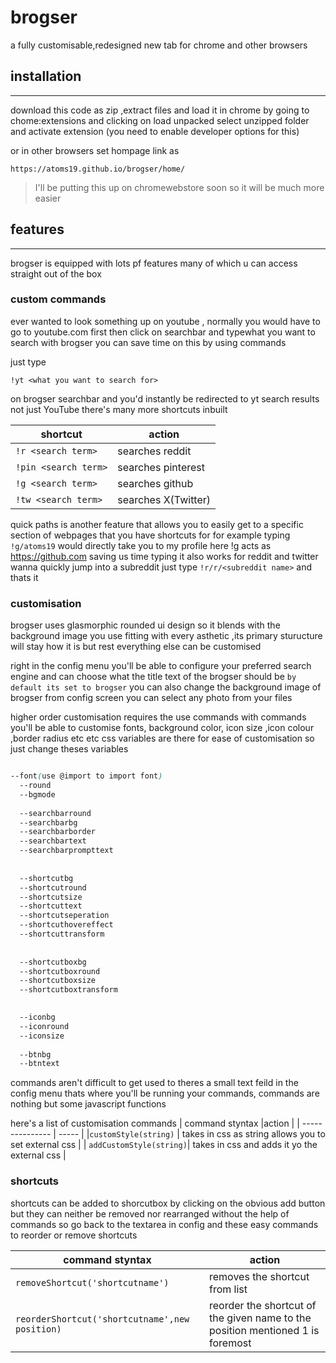 # brogser

a fully customisable,redesigned new tab for chrome and other browsers

## installation
<hr>
download this code as zip ,extract files and load it in chrome by going to  chome:extensions and clicking on load unpacked select unzipped folder and activate extension (you need to enable developer options for this)

or in other browsers set hompage link as
```
https://atoms19.github.io/brogser/home/
``` 
>I'll be putting this up on chromewebstore soon so it will be much more easier

## features
<hr>
brogser is equipped with lots pf features many of which u can access straight out of the box

### custom commands
ever wanted to look something up on youtube , normally you would have to go to youtube.com first then click on searchbar and typewhat you want to search with brogser you can save time on this by using commands 

just type
```
!yt <what you want to search for>
```
on brogser searchbar and you'd instantly be redirected to yt search results
not just YouTube there's many more shortcuts inbuilt

| shortcut | action |
| -------- | ------ |
|`!r <search term>` | searches reddit |
|`!pin <search term>` | searches pinterest|
| `!g <search term>` | searches github |
| `!tw <search term>` | searches X(Twitter) |

quick paths is another feature that allows you to easily get to a specific section of webpages that you have shortcuts for
for example typing `!g/atoms19` would directly take you to my profile here !g acts as https://github.com saving us time typing
 it also works for reddit and twitter
wanna quickly jump into a subreddit just type `!r/r/<subreddit name>` and thats it

### customisation

brogser uses glasmorphic rounded ui design so it blends with the background image you use fitting with every asthetic ,its primary sturucture will stay how it is but rest everything else can be customised 

right in the config menu you'll be able to configure your preferred search engine and can choose what the title text of the brogser should be `by default its set to brogser` you can also change the background image of brogser from config screen you can select any photo from your files

higher order customisation requires the use commands with commands you'll be able to customise fonts, background color, icon size ,icon colour ,border radius etc etc
css variables are there for ease of customisation so just change theses variables
```css

--font(use @import to import font)
  --round
  --bgmode
  
  --searchbarround
  --searchbarbg
  --searchbarborder
  --searchbartext
  --searchbarprompttext
  
  
  --shortcutbg
  --shortcutround
  --shortcutsize
  --shortcuttext
  --shortcutseperation
  --shortcuthovereffect
  --shortcuttransform
  
  
  --shortcutboxbg
  --shortcutboxround
  --shortcutboxsize
  --shortcutboxtransform

  
  --iconbg
  --iconround
  --iconsize
  
  --btnbg
  --btntext

```


commands aren't difficult to get used to
theres a small text feild in the config menu thats where you'll be running your commands, commands are nothing but some javascript functions

here's a list of customisation commands
| command styntax |action |
| --------------- | ----- |
|`customStyle(string)` | takes in css as string allows you to set external css |
| `addCustomStyle(string)`| takes in css and adds it yo the external css |

### shortcuts

shortcuts can be added to shorcutbox by clicking on the obvious add button but they can neither be removed nor rearranged without the help of commands so go back to the textarea in config and these easy commands to reorder or remove shortcuts

| command styntax |action |
| --------------- | ----- |
| `removeShortcut('shortcutname')` | removes the shortcut from list |
| `reorderShortcut('shortcutname',new position)` | reorder the shortcut of the given name to the position mentioned 1 is foremost|
